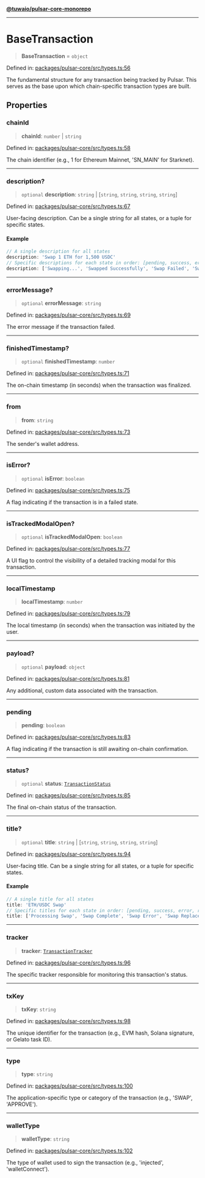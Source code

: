 [**@tuwaio/pulsar-core-monorepo**](../../../README.md)

***

# BaseTransaction

> **BaseTransaction** = `object`

Defined in: [packages/pulsar-core/src/types.ts:56](https://github.com/TuwaIO/pulsar-core/blob/c1b1dacd2d4d1b2165b53ca6eab34c35feffc29d/packages/pulsar-core/src/types.ts#L56)

The fundamental structure for any transaction being tracked by Pulsar.
This serves as the base upon which chain-specific transaction types are built.

## Properties

### chainId

> **chainId**: `number` \| `string`

Defined in: [packages/pulsar-core/src/types.ts:58](https://github.com/TuwaIO/pulsar-core/blob/c1b1dacd2d4d1b2165b53ca6eab34c35feffc29d/packages/pulsar-core/src/types.ts#L58)

The chain identifier (e.g., 1 for Ethereum Mainnet, 'SN_MAIN' for Starknet).

***

### description?

> `optional` **description**: `string` \| \[`string`, `string`, `string`, `string`\]

Defined in: [packages/pulsar-core/src/types.ts:67](https://github.com/TuwaIO/pulsar-core/blob/c1b1dacd2d4d1b2165b53ca6eab34c35feffc29d/packages/pulsar-core/src/types.ts#L67)

User-facing description. Can be a single string for all states, or a tuple for specific states.

#### Example

```ts
// A single description for all states
description: 'Swap 1 ETH for 1,500 USDC'
// Specific descriptions for each state in order: [pending, success, error, replaced]
description: ['Swapping...', 'Swapped Successfully', 'Swap Failed', 'Swap Replaced']
```

***

### errorMessage?

> `optional` **errorMessage**: `string`

Defined in: [packages/pulsar-core/src/types.ts:69](https://github.com/TuwaIO/pulsar-core/blob/c1b1dacd2d4d1b2165b53ca6eab34c35feffc29d/packages/pulsar-core/src/types.ts#L69)

The error message if the transaction failed.

***

### finishedTimestamp?

> `optional` **finishedTimestamp**: `number`

Defined in: [packages/pulsar-core/src/types.ts:71](https://github.com/TuwaIO/pulsar-core/blob/c1b1dacd2d4d1b2165b53ca6eab34c35feffc29d/packages/pulsar-core/src/types.ts#L71)

The on-chain timestamp (in seconds) when the transaction was finalized.

***

### from

> **from**: `string`

Defined in: [packages/pulsar-core/src/types.ts:73](https://github.com/TuwaIO/pulsar-core/blob/c1b1dacd2d4d1b2165b53ca6eab34c35feffc29d/packages/pulsar-core/src/types.ts#L73)

The sender's wallet address.

***

### isError?

> `optional` **isError**: `boolean`

Defined in: [packages/pulsar-core/src/types.ts:75](https://github.com/TuwaIO/pulsar-core/blob/c1b1dacd2d4d1b2165b53ca6eab34c35feffc29d/packages/pulsar-core/src/types.ts#L75)

A flag indicating if the transaction is in a failed state.

***

### isTrackedModalOpen?

> `optional` **isTrackedModalOpen**: `boolean`

Defined in: [packages/pulsar-core/src/types.ts:77](https://github.com/TuwaIO/pulsar-core/blob/c1b1dacd2d4d1b2165b53ca6eab34c35feffc29d/packages/pulsar-core/src/types.ts#L77)

A UI flag to control the visibility of a detailed tracking modal for this transaction.

***

### localTimestamp

> **localTimestamp**: `number`

Defined in: [packages/pulsar-core/src/types.ts:79](https://github.com/TuwaIO/pulsar-core/blob/c1b1dacd2d4d1b2165b53ca6eab34c35feffc29d/packages/pulsar-core/src/types.ts#L79)

The local timestamp (in seconds) when the transaction was initiated by the user.

***

### payload?

> `optional` **payload**: `object`

Defined in: [packages/pulsar-core/src/types.ts:81](https://github.com/TuwaIO/pulsar-core/blob/c1b1dacd2d4d1b2165b53ca6eab34c35feffc29d/packages/pulsar-core/src/types.ts#L81)

Any additional, custom data associated with the transaction.

***

### pending

> **pending**: `boolean`

Defined in: [packages/pulsar-core/src/types.ts:83](https://github.com/TuwaIO/pulsar-core/blob/c1b1dacd2d4d1b2165b53ca6eab34c35feffc29d/packages/pulsar-core/src/types.ts#L83)

A flag indicating if the transaction is still awaiting on-chain confirmation.

***

### status?

> `optional` **status**: [`TransactionStatus`](../enumerations/TransactionStatus.md)

Defined in: [packages/pulsar-core/src/types.ts:85](https://github.com/TuwaIO/pulsar-core/blob/c1b1dacd2d4d1b2165b53ca6eab34c35feffc29d/packages/pulsar-core/src/types.ts#L85)

The final on-chain status of the transaction.

***

### title?

> `optional` **title**: `string` \| \[`string`, `string`, `string`, `string`\]

Defined in: [packages/pulsar-core/src/types.ts:94](https://github.com/TuwaIO/pulsar-core/blob/c1b1dacd2d4d1b2165b53ca6eab34c35feffc29d/packages/pulsar-core/src/types.ts#L94)

User-facing title. Can be a single string for all states, or a tuple for specific states.

#### Example

```ts
// A single title for all states
title: 'ETH/USDC Swap'
// Specific titles for each state in order: [pending, success, error, replaced]
title: ['Processing Swap', 'Swap Complete', 'Swap Error', 'Swap Replaced']
```

***

### tracker

> **tracker**: [`TransactionTracker`](../enumerations/TransactionTracker.md)

Defined in: [packages/pulsar-core/src/types.ts:96](https://github.com/TuwaIO/pulsar-core/blob/c1b1dacd2d4d1b2165b53ca6eab34c35feffc29d/packages/pulsar-core/src/types.ts#L96)

The specific tracker responsible for monitoring this transaction's status.

***

### txKey

> **txKey**: `string`

Defined in: [packages/pulsar-core/src/types.ts:98](https://github.com/TuwaIO/pulsar-core/blob/c1b1dacd2d4d1b2165b53ca6eab34c35feffc29d/packages/pulsar-core/src/types.ts#L98)

The unique identifier for the transaction (e.g., EVM hash, Solana signature, or Gelato task ID).

***

### type

> **type**: `string`

Defined in: [packages/pulsar-core/src/types.ts:100](https://github.com/TuwaIO/pulsar-core/blob/c1b1dacd2d4d1b2165b53ca6eab34c35feffc29d/packages/pulsar-core/src/types.ts#L100)

The application-specific type or category of the transaction (e.g., 'SWAP', 'APPROVE').

***

### walletType

> **walletType**: `string`

Defined in: [packages/pulsar-core/src/types.ts:102](https://github.com/TuwaIO/pulsar-core/blob/c1b1dacd2d4d1b2165b53ca6eab34c35feffc29d/packages/pulsar-core/src/types.ts#L102)

The type of wallet used to sign the transaction (e.g., 'injected', 'walletConnect').
